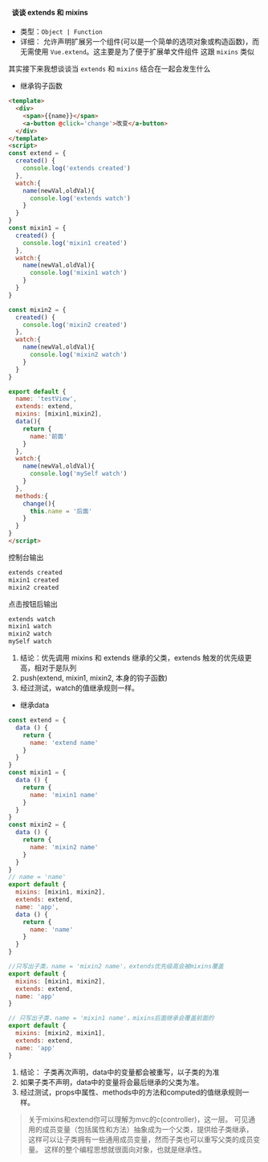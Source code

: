 ####   谈谈 extends 和 mixins

* 类型：`Object | Function`
* 详细： 允许声明扩展另一个组件(可以是一个简单的选项对象或构造函数)，而无需使用  `Vue.extend`。这主要是为了便于扩展单文件组件
  这跟 `mixins` 类似

其实接下来我想谈谈当 `extends` 和 `mixins` 结合在一起会发生什么

* 继承钩子函数

```html
<template>
  <div>
    <span>{{name}}</span>
    <a-button @click='change'>改变</a-button>
  </div>
</template>
<script>
const extend = {
  created() {
    console.log('extends created')
  },
  watch:{
    name(newVal,oldVal){
      console.log('extends watch')
    }
  }
}
const mixin1 = {
  created() {
    console.log('mixin1 created')
  },
  watch:{
    name(newVal,oldVal){
      console.log('mixin1 watch')
    }
  }
}

const mixin2 = {
  created() {
    console.log('mixin2 created')
  },
  watch:{
    name(newVal,oldVal){
      console.log('mixin2 watch')
    }
  }
}

export default {
  name: 'testView',
  extends: extend,
  mixins: [mixin1,mixin2],
  data(){
    return {
      name:'前面'
    }
  },
  watch:{
    name(newVal,oldVal){
      console.log('mySelf watch')
    }
  },
  methods:{
    change(){
      this.name = '后面'
    }
  }
}
</script>

```

控制台输出

```html
extends created
mixin1 created
mixin2 created
```
点击按钮后输出

```html
extends watch
mixin1 watch
mixin2 watch
mySelf watch

```
  1. 结论：优先调用 mixins 和 extends 继承的父类，extends 触发的优先级更高，相对于是队列
  2. push(extend, mixin1, mixin2, 本身的钩子函数)
  3. 经过测试，watch的值继承规则一样。


* 继承data

```js
const extend = {
  data () {
    return {
      name: 'extend name'
    }
  }
}
const mixin1 = {
  data () {
    return {
      name: 'mixin1 name'
    }
  }
}
const mixin2 = {
  data () {
    return {
      name: 'mixin2 name'
    }
  }
}
// name = 'name'
export default {
  mixins: [mixin1, mixin2],
  extends: extend,
  name: 'app',
  data () {
    return {
      name: 'name'
    }
  }
}
```

```js
//只写出子类，name = 'mixin2 name'，extends优先级高会被mixins覆盖
export default {
  mixins: [mixin1, mixin2],
  extends: extend,
  name: 'app'
}
```

```js
// 只写出子类，name = 'mixin1 name'，mixins后面继承会覆盖前面的
export default {
  mixins: [mixin2, mixin1],
  extends: extend,
  name: 'app'
}
```
  1. 结论： 子类再次声明，data中的变量都会被重写，以子类的为准
  2. 如果子类不声明，data中的变量将会最后继承的父类为准。
  3. 经过测试，props中属性、methods中的方法和computed的值继承规则一样。

> 关于mixins和extend你可以理解为mvc的c(controller)，这一层。
可见通用的成员变量（包括属性和方法）抽象成为一个父类，提供给子类继承，
这样可以让子类拥有一些通用成员变量，然而子类也可以重写父类的成员变量。
这样的整个编程思想就很面向对象，也就是继承性。







